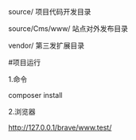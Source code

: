 source/
    项目代码开发目录

source/Cms/www/
    站点对外发布目录

vendor/
    第三发扩展目录


#项目运行

1.命令

composer install

2.浏览器

http://127.0.0.1/brave/www.test/